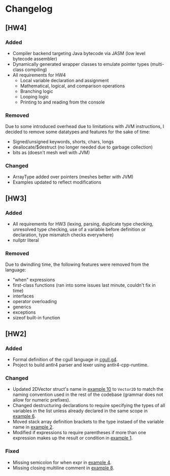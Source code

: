 # Changelog

## [HW4]

### Added

- Compiler backend targeting Java bytecode via JASM (low level bytecode assembler)
- Dynamically generated wrapper classes to emulate pointer types (multi-class compiling)
- All requirements for HW4
  - Local variable declaration and assignment
  - Mathematical, logical, and comparison operations
  - Branching logic
  - Looping logic
  - Printing to and reading from the console

### Removed

Due to some introduced overhead due to limitations with JVM instructions, I decided to remove some datatypes and features for the sake of time:

- Signed/unsigned keywords, shorts, chars, longs
- deallocate/$destruct (no longer needed due to garbage collection)
- bits as (doesn't mesh well with JVM)

### Changed

- ArrayType added over pointers (meshes better with JVM)
- Examples updated to reflect modifications

## [HW3]

### Added

- All requirements for HW3 (lexing, parsing, duplicate type checking, unresolved type checking, use of a variable before definition or declaration, type mismatch checks everywhere)
- nullptr literal

### Removed

Due to dwindling time, the following features were removed from the language:

- "when" expressions
- first-class functions (ran into some issues last minute, couldn't fix in time)
- interfaces
- operator overloading
- generics
- exceptions
- sizeof built-in function

## [HW2]

### Added

- Formal definition of the cgull language in [cgull.g4](src/grammar/cgull.g4).
- Project to build antlr4 parser and lexer using antlr4-cpp-runtime.

### Changed

- Updated 2DVector struct's name in [example 10](examples/ex10_overloads.cgl) to `Vector2D` to match the naming convention used in the rest of the codebase (grammar does not allow for numeric prefixes).
- Changed destructuring declarations to require specifying the types of all variables in the list unless already declared in the same scope in [example 6](examples/ex6_structs_tuples.cgl).
- Moved stack array definition brackets to the type instaed of the variable name in [example 2](examples/ex2_first_class_functions.cgl).
- Modified if expressions to require parentheses if more than one expression makes up the result or condition in [example 1](examples/ex1_dynamic_array.cgl).

### Fixed

- Missing semicolon for when expr in [example 4](examples/ex4_branching.cgl).
- Missing closing multiline comment in [example 8](example/ex8_types_and_casting.cgl).

